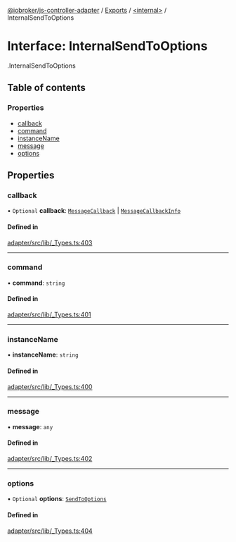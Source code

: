 [@iobroker/js-controller-adapter](../README.md) / [Exports](../modules.md) / [<internal\>](../modules/internal_.md) / InternalSendToOptions

# Interface: InternalSendToOptions

[<internal>](../modules/internal_.md).InternalSendToOptions

## Table of contents

### Properties

- [callback](internal_.InternalSendToOptions.md#callback)
- [command](internal_.InternalSendToOptions.md#command)
- [instanceName](internal_.InternalSendToOptions.md#instancename)
- [message](internal_.InternalSendToOptions.md#message)
- [options](internal_.InternalSendToOptions.md#options)

## Properties

### callback

• `Optional` **callback**: [`MessageCallback`](../modules/internal_.md#messagecallback) \| [`MessageCallbackInfo`](internal_.MessageCallbackInfo.md)

#### Defined in

[adapter/src/lib/_Types.ts:403](https://github.com/ioBroker/ioBroker.js-controller/blob/ce27fae4/packages/adapter/src/lib/_Types.ts#L403)

___

### command

• **command**: `string`

#### Defined in

[adapter/src/lib/_Types.ts:401](https://github.com/ioBroker/ioBroker.js-controller/blob/ce27fae4/packages/adapter/src/lib/_Types.ts#L401)

___

### instanceName

• **instanceName**: `string`

#### Defined in

[adapter/src/lib/_Types.ts:400](https://github.com/ioBroker/ioBroker.js-controller/blob/ce27fae4/packages/adapter/src/lib/_Types.ts#L400)

___

### message

• **message**: `any`

#### Defined in

[adapter/src/lib/_Types.ts:402](https://github.com/ioBroker/ioBroker.js-controller/blob/ce27fae4/packages/adapter/src/lib/_Types.ts#L402)

___

### options

• `Optional` **options**: [`SendToOptions`](internal_.SendToOptions.md)

#### Defined in

[adapter/src/lib/_Types.ts:404](https://github.com/ioBroker/ioBroker.js-controller/blob/ce27fae4/packages/adapter/src/lib/_Types.ts#L404)
